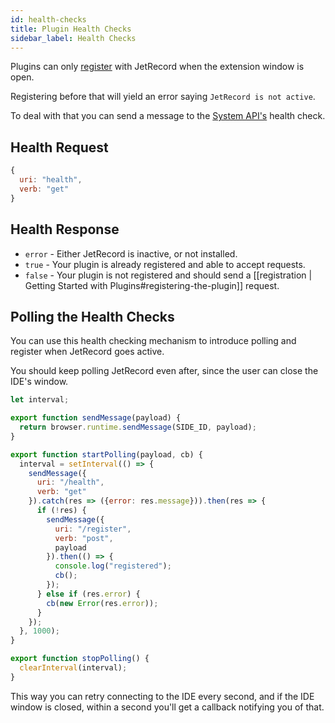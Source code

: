 ```yaml
---
id: health-checks
title: Plugin Health Checks
sidebar_label: Health Checks
---
```


Plugins can only [register](plugins-getting-started#registering-the-plugin) with JetRecord when the extension window is open.

Registering before that will yield an error saying `JetRecord is not active`.

To deal with that you can send a message to the [System API's](system) health check. 

## Health Request

```js
{
  uri: "health",
  verb: "get"
}
```

## Health Response

- `error` - Either JetRecord is inactive, or not installed.
- `true` - Your plugin is already registered and able to accept requests.
- `false` - Your plugin is not registered and should send a [[registration | Getting Started with Plugins#registering-the-plugin]] request.  

## Polling the Health Checks

You can use this health checking mechanism to introduce polling and register when JetRecord goes active.  

You should keep polling JetRecord even after, since the user can close the IDE's window.  

```js
let interval;

export function sendMessage(payload) {
  return browser.runtime.sendMessage(SIDE_ID, payload);
}

export function startPolling(payload, cb) {
  interval = setInterval(() => {
    sendMessage({
      uri: "/health",
      verb: "get"
    }).catch(res => ({error: res.message})).then(res => {
      if (!res) {
        sendMessage({
          uri: "/register",
          verb: "post",
          payload
        }).then(() => {
          console.log("registered");
          cb();
        });
      } else if (res.error) {
        cb(new Error(res.error));
      }
    });
  }, 1000);
}

export function stopPolling() {
  clearInterval(interval);
}
```

This way you can retry connecting to the IDE every second, and if the IDE window is closed, within a second you'll get a callback notifying you of that.
